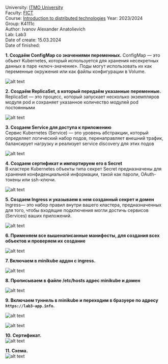 University: [ITMO University](https://itmo.ru/ru/) <br>
Faculty: [FICT](https://fict.itmo.ru) <br>
Course: [Introduction to distributed technologies](https://github.com/itmo-ict-faculty/introduction-to-distributed-technologies)
Year: 2023/2024 <br>
Group: K4111c <br>
Author: Ivanov Alexander Anatolievich <br>
Lab: Lab3 <br>
Date of create: 15.03.2024 <br>
Date of finished:  <br>


**1. Создаём ConfigMap со значениями переменных.** 
ConfigMap — это объект Kubernetes, который используется для хранения несекретных данных в паре «ключ-значение». Поды могут использовать их как переменные окружения или как файлы конфигурации в Volume.<br>

![alt text](images/image.png)

**2. Создаём ReplicaSet, в который передаём указанные переменные.** 
ReplicaSet — это процесс, который запускает несколько экземпляров модуля pod и сохраняет указанное количество модулей pod постоянными<br>

![alt text](images/image-1.png)

**3. Создаем Service для доступа к приложению**<br>
Сервис Kubernetes (Service) — это уровень абстракции, который определяет логический набор подов, перенаправляет внешний трафик, балансирует нагрузку и реализует service discovery для этих подов

![alt text](images/image-2.png)

**4. Создаем сертификат и импортируем его в Secret**<br>
В кластере Kubernetes объекты типа секрет Secret предназначены для хранения конфиденциальной информации, такой как пароли, OAuth-токены или ssh-ключи.

![alt text](images/image-3.png)

**5. Создаем Ingress и указываем в нем созданный секрет и домен** <br>
Ingress— это набор правил внутри вашего кластера, предназначенных для того, чтобы входящие подключения могли достичь сервисов (Services) ваших приложений.

![alt text](images/image-4.png)

**6. Применяем все вышенаписанные манифесты, для создания всех объектов и проверяем их создание** <br>

![alt text](images/image-5.png)

**7. Включаем в minikube аддон с ingress.**<br>

![alt text](images/image-7.png)

**8. Прописываем в файле /etc/hosts адрес minikube и домен** <br>

![alt text](images/image-6.png)

**9. Включаем туннель в minikube и переходим в бразуере по адресу `https://lab3-app.info`.** <br>

![alt text](images/image-8.png)

![alt text](images/image-9.png)

**10. Сертификат.**<br>
![alt text](images/image-10.png)

**11. Схема.**<br>
![alt text](images/image-11.png)







